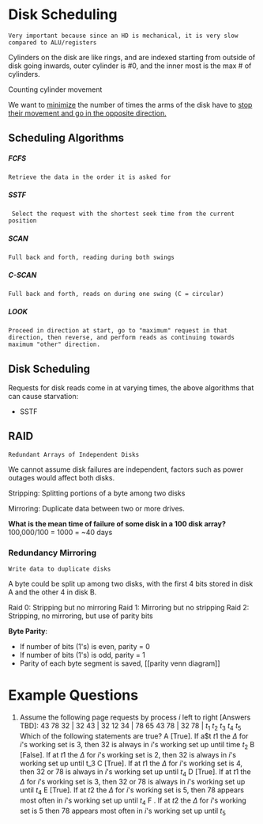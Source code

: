 # Disk Scheduling
	Very important because since an HD is mechanical, it is very slow compared to ALU/registers

Cylinders on the disk are like rings, and are indexed starting from outside of disk going inwards, outer cylinder is #0, and the inner most is the max # of cylinders. 

Counting cylinder movement

We want to <u>minimize</u> the number of times the arms of the disk have to <u>stop their movement and go in the opposite direction.</u>

## Scheduling Algorithms
##### FCFS
	Retrieve the data in the order it is asked for
##### SSTF
	 Select the request with the shortest seek time from the current position 
##### SCAN
	Full back and forth, reading during both swings
##### C-SCAN
	Full back and forth, reads on during one swing (C = circular)
##### LOOK 
	Proceed in direction at start, go to "maximum" request in that direction, then reverse, and perform reads as continuing towards maximum "other" direction.

## Disk Scheduling
Requests for disk reads come in at varying times, the above algorithms that can cause starvation:
- SSTF
## RAID
	Redundant Arrays of Independent Disks
We cannot assume disk failures are independent, factors such as power outages would affect both disks. 

Stripping: Splitting portions of a byte among two disks

Mirroring: Duplicate data between two or more drives.

**What is the mean time of failure of some disk in a 100 disk array?**
100,000/100 = 1000 = ~40 days

### Redundancy Mirroring
	Write data to duplicate disks
A byte could be split up among two disks, with the first 4 bits stored in disk A and the other 4 in disk B. 

Raid 0: Stripping but no mirroring
Raid 1: Mirroring but no stripping
Raid 2: Stripping, no mirroring, but use of parity bits

**Byte Parity**: 
- If number of bits (1's) is even, parity = 0
- If number of bits (1's) is odd, parity = 1
- Parity of each byte segment is saved, [[parity venn diagram]]
# Example Questions
1. Assume the following page requests by process $i$ left to right \[Answers TBD]:
43   78   32 |  32   43 |  32   12   34 |  78   65   43   78 |  32   78 |
           $t_1$              $t_2$                    $t_3$                            $t_4$              $t_5$
Which of the following statements are true?
A \[True]. If a$t $t1$ the $\Delta$ for $i$'s working set is 3, then 32 is always in $i$'s working set up until time $t_2$
B \[False]. If at $t1$ the $\Delta$ for $i$'s working set is 2, then 32 is always in $i$'s working set up until t_3 
C \[True]. If at $t1$ the $\Delta$ for $i$'s working set is 4, then 32 or 78 is always in $i$'s working set up until $t_4$ 
D \[True]. If at $t1$ the $\Delta$ for $i$'s working set is 3, then 32 or 78 is always in $i$'s working set up until $t_4$ 
E \[True]. If at $t2$ the $\Delta$ for $i$'s working set is 5, then 78 appears most often in $i$'s working set up until $t_4$ 
F . If at $t2$ the $\Delta$ for $i$'s working set is 5 then 78 appears most often in $i$'s working set up until $t_5$

